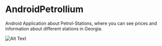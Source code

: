 # AndroidPetrollium


Android Application about Petrol-Stations, where you can see prices and information about 
different stations in Georgia.

![Alt Text](https://media.giphy.com/media/l1J9OVt9sxOnx4oaA/giphy.gif)

